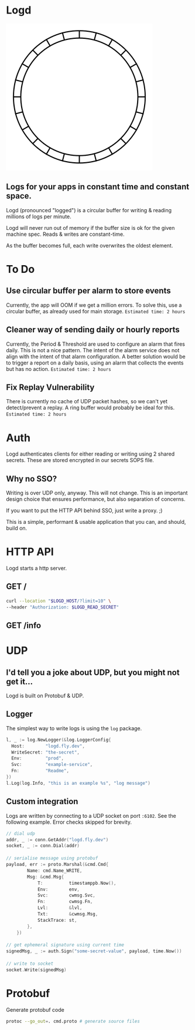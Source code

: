 # Logd
![A circular buffer](.doc/circular_buffer.svg)

## Logs for your apps in constant time and constant space.
Logd (pronounced "logged") is a circular buffer for writing & reading millions of logs per minute.

Logd will never run out of memory if the buffer size is ok for the given machine spec. Reads & writes are constant-time.

As the buffer becomes full, each write overwrites the oldest element.

# To Do
## Use circular buffer per alarm to store events
Currently, the app will OOM if we get a million errors. To solve this, use a circular buffer, as already used for main storage.
`Estimated time: 2 hours`

## Cleaner way of sending daily or hourly reports
Currently, the Period & Threshold are used to configure an alarm that fires daily. This is not a nice pattern. The intent of the alarm service does not align with the intent of that alarm configuration.
A better solution would be to trigger a report on a daily basis, using an alarm that collects the events but has no action.
`Estimated time: 2 hours`

## Fix Replay Vulnerability
There is currently no cache of UDP packet hashes, so we can't yet detect/prevent a replay. A ring buffer would probably be ideal for this.
`Estimated time: 2 hours`

# Auth
Logd authenticates clients for either reading or writing using 2 shared secrets.
These are stored encrypted in our secrets SOPS file.

## Why no SSO?
Writing is over UDP only, anyway. This will not change. This is an important design choice that ensures performance, but also separation of concerns.

If you want to put the HTTP API behind SSO, just write a proxy. ;)

This is a simple, performant & usable application that you can, and should, build on.

# HTTP API
Logd starts a http server.
## GET /
```bash
curl --location "$LOGD_HOST/?limit=10" \
--header "Authorization: $LOGD_READ_SECRET"
```
## GET /info

# UDP
## I'd tell you a joke about UDP, but you might not get it...
Logd is built on Protobuf & UDP.

## Logger
The simplest way to write logs is using the `log` package.
```go
l, _ := log.NewLogger(&log.LoggerConfig{
  Host:        "logd.fly.dev",
  WriteSecret: "the-secret",
  Env:         "prod",
  Svc:         "example-service",
  Fn:          "Readme",
})
l.Log(log.Info, "this is an example %s", "log message")
```

## Custom integration
Logs are written by connecting to a UDP socket on port `:6102`.
See the following example. Error checks skipped for brevity.
```go
// dial udp
addr, _ := conn.GetAddr("logd.fly.dev")
socket, _ := conn.Dial(addr)

// serialise message using protobuf
payload, err := proto.Marshal(&cmd.Cmd{
		Name: cmd.Name_WRITE,
		Msg: &cmd.Msg{
			T:          timestamppb.Now(),
			Env:        env,
			Svc:        cwmsg.Svc,
			Fn:         cwmsg.Fn,
			Lvl:        &lvl,
			Txt:        &cwmsg.Msg,
			StackTrace: st,
		},
	})

// get ephemeral signature using current time
signedMsg, _ := auth.Sign("some-secret-value", payload, time.Now())

// write to socket
socket.Write(signedMsg)
```

# Protobuf
Generate protobuf code
```bash
protoc --go_out=. cmd.proto # generate source files
```

